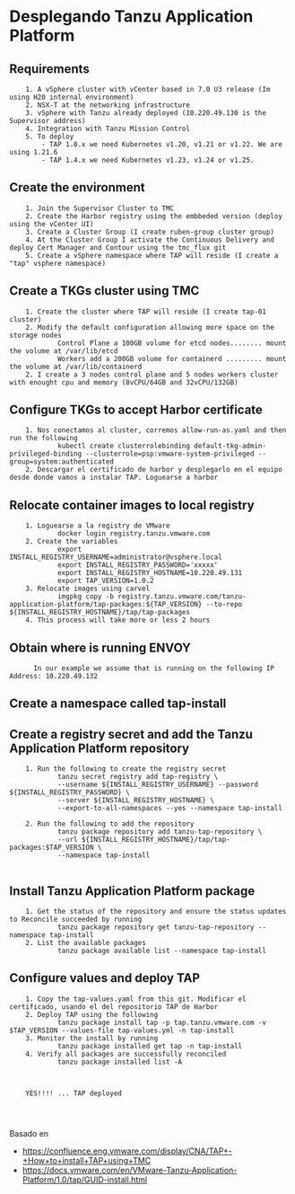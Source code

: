 # Desplegando Tanzu Application Platform 

## Requirements
```
    1. A vSphere cluster with vCenter based in 7.0 U3 release (Im using H20 internal environment)
    2. NSX-T at the networking infrastructure
    3. vSphere with Tanzu already deployed (10.220.49.130 is the Supervisor address)
    4. Integration with Tanzu Mission Control
    5. To deploy 
        - TAP 1.0.x we need Kubernetes v1.20, v1.21 or v1.22. We are using 1.21.6
        - TAP 1.4.x we need Kubernetes v1.23, v1.24 or v1.25.
```

## Create the environment
```
    1. Join the Supervisor Cluster to TMC
    2. Create the Harbor registry using the embbeded version (deploy using the vCenter UI)
    3. Create a Cluster Group (I create ruben-group cluster group)
    4. At the Cluster Group I activate the Continuous Delivery and deploy Cert Manager and Contour using the tmc_flux git
    5. Create a vSphere namespace where TAP will reside (I create a "tap" vsphere namespace)
```
## Create a TKGs cluster using TMC
```
    1. Create the cluster where TAP will reside (I create tap-01 cluster)
    2. Modify the default configuration allowing more space on the storage nodes
            Control Plane a 100GB volume for etcd nodes........ mount the volume at /var/lib/etcd
            Workers add a 200GB volume for containerd ......... mount the volume at /var/lib/containerd
    2. I create a 3 nodes control plane and 5 nodes workers cluster with enought cpu and memory (8vCPU/64GB and 32vCPU/132GB)
```
## Configure TKGs to accept Harbor certificate
```
    1. Nos conectamos al cluster, corremos allow-run-as.yaml and then run the following
            kubectl create clusterrolebinding default-tkg-admin-privileged-binding --clusterrole=psp:vmware-system-privileged --group=system:authenticated
    2. Descargar el certificado de harbor y desplegarlo en el equipo desde donde vamos a instalar TAP. Loguearse a harbor 
```
## Relocate container images to local registry
```
    1. Loguearse a la registry de VMware 
            docker login registry.tanzu.vmware.com
    2. Create the variables
            export INSTALL_REGISTRY_USERNAME=administrator@vsphere.local
            export INSTALL_REGISTRY_PASSWORD='xxxxx'
            export INSTALL_REGISTRY_HOSTNAME=10.220.49.131
            export TAP_VERSION=1.0.2
    3. Relocate images using carvel
            imgpkg copy -b registry.tanzu.vmware.com/tanzu-application-platform/tap-packages:${TAP_VERSION} --to-repo ${INSTALL_REGISTRY_HOSTNAME}/tap/tap-packages
    4. This process will take more or less 2 hours

```

## Obtain where is running ENVOY
```
      In our example we assume that is running on the following IP Address: 10.220.49.132
```      

## Create a namespace called tap-install

## Create a registry secret and add the Tanzu Application Platform repository 
```
    1. Run the following to create the registry secret
            tanzu secret registry add tap-registry \
            --username ${INSTALL_REGISTRY_USERNAME} --password ${INSTALL_REGISTRY_PASSWORD} \
            --server ${INSTALL_REGISTRY_HOSTNAME} \
            --export-to-all-namespaces --yes --namespace tap-install
        
    2. Run the following to add the repository
            tanzu package repository add tanzu-tap-repository \
            --url ${INSTALL_REGISTRY_HOSTNAME}/tap/tap-packages:$TAP_VERSION \
            --namespace tap-install
    
```

## Install Tanzu Application Platform package
```
    1. Get the status of the repository and ensure the status updates to Reconcile succeeded by running
            tanzu package repository get tanzu-tap-repository --namespace tap-install
    2. List the available packages 
            tanzu package available list --namespace tap-install
```

## Configure values and deploy TAP
```
    1. Copy the tap-values.yaml from this git. Modificar el certificado, usando el del repositorio TAP de Harbor
    2. Deploy TAP using the following 
            tanzu package install tap -p tap.tanzu.vmware.com -v $TAP_VERSION --values-file tap-values.yml -n tap-install
    3. Monitor the install by running
            tanzu package installed get tap -n tap-install
    4. Verify all packages are successfully reconciled
            tanzu package installed list -A
            
            

    YES!!!! ... TAP deployed 
    
    
    
```  


  Basado en 
  - https://confluence.eng.vmware.com/display/CNA/TAP+-+How+to+install+TAP+using+TMC
  - https://docs.vmware.com/en/VMware-Tanzu-Application-Platform/1.0/tap/GUID-install.html
